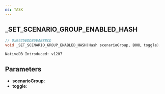 ```yaml
---
ns: TASK
---
```

## _SET_SCENARIO_GROUP_ENABLED_HASH

```c
// 0x9925EDDB6EAB88CD
void _SET_SCENARIO_GROUP_ENABLED_HASH(Hash scenarioGroup, BOOL toggle);
```

```
NativeDB Introduced: v1207
```

## Parameters
* **scenarioGroup**:
* **toggle**:
